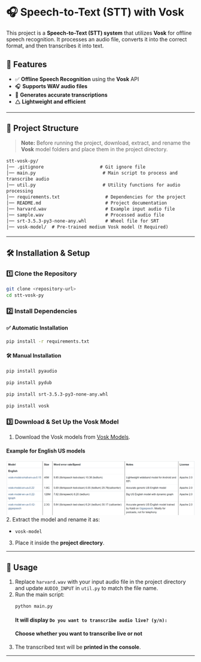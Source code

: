 # 🎧 Speech-to-Text (STT) with Vosk

This project is a **Speech-to-Text (STT) system** that utilizes **Vosk** for offline speech recognition. It processes an audio file, converts it into the correct format, and then transcribes it into text.

## 🚀 Features

- ✅ **Offline Speech Recognition** using the **Vosk** API  
- 🎧 **Supports WAV audio files**  
- 📝 **Generates accurate transcriptions**  
- 🛆 **Lightweight and efficient**  

---

## 💂️ Project Structure

> **Note:** Before running the project, download, extract, and rename the **Vosk** model folders and place them in the project directory.

```
stt-vosk-py/
│── .gitignore                     # Git ignore file
│── main.py                         # Main script to process and transcribe audio
│── util.py                         # Utility functions for audio processing
│── requirements.txt                 # Dependencies for the project
│── README.md                        # Project documentation
│── harvard.wav                      # Example input audio file
│── sample.wav                       # Processed audio file
│── srt-3.5.3-py3-none-any.whl       # Wheel file for SRT
│── vosk-model/  # Pre-trained medium Vosk model (❗ Required)
```

---

## 🛠️ Installation & Setup

### 1️⃣ Clone the Repository

```sh
git clone <repository-url>
cd stt-vosk-py
```

### 2️⃣ Install Dependencies  

#### ✅ **Automatic Installation**
```sh
pip install -r requirements.txt
```

#### 🛠 **Manual Installation**
```sh
pip install pyaudio
```
```sh
pip install pydub
```
```sh
pip install srt-3.5.3-py3-none-any.whl
```
```sh
pip install vosk
```

### 3️⃣ Download & Set Up the Vosk Model  

1. Download the Vosk models from [Vosk Models](https://alphacephei.com/vosk/models).

 #### Example for English US models
![Example for English US models](./img/en-models.png)
2. Extract the model and rename it as:
   - `vosk-model`

3. Place it inside the **project directory**.

---

## 🚀 Usage

1. Replace `harvard.wav` with your input audio file in the project directory and update `AUDIO_INPUT` in `util.py` to match the file name.
2. Run the main script:  
   ```sh
   python main.py
   ```
   #### It will display `Do you want to transcribe audio live? (y/n): `
   #### Choose whether you want to transcribe live or not
3. The transcribed text will be **printed in the console**.  

---